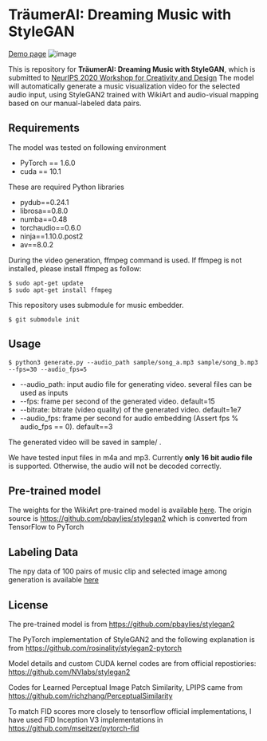 # TräumerAI: Dreaming Music with StyleGAN

[Demo page](https://jdasam.github.io/traeumerAI_demo/)
![image](https://jdasam.github.io/traeumerAI_demo/assets/img/main_2col.png)

This is repository for __TräumerAI: Dreaming Music with StyleGAN__, which is submitted to [NeurIPS 2020 Workshop for Creativity and Design](https://neurips2020creativity.github.io/)
The model will automatically generate a music visualization video for the selected audio input, using StyleGAN2 trained with WikiArt and audio-visual mapping based on our manual-labeled data pairs.

## Requirements
The model was tested on following environment
+ PyTorch == 1.6.0
+ cuda == 10.1

These are required Python libraries
+ pydub==0.24.1
+ librosa==0.8.0
+ numba==0.48
+ torchaudio==0.6.0
+ ninja==1.10.0.post2
+ av==8.0.2

During the video generation, ffmpeg command is used. If ffmpeg is not installed, please install ffmpeg as follow:

```
$ sudo apt-get update 
$ sudo apt-get install ffmpeg 
```

This repository uses submodule for music embedder.
```
$ git submodule init
```

## Usage
```$ python3 generate.py --audio_path sample/song_a.mp3 sample/song_b.mp3 --fps=30 --audio_fps=5```

+ --audio_path: input audio file for generating video. several files can be used as inputs
+ --fps: frame per second of the generated video. default=15
+ --bitrate: bitrate (video quality) of the generated video. default=1e7
+ --audio_fps: frame per second for audio embedding (Assert fps % audio_fps == 0). default==3

The generated video will be saved in sample/ .

We have tested input files in m4a and mp3.
Currently __only 16 bit audio file__ is supported. Otherwise, the audio will not be decoded correctly.


## Pre-trained model
The weights for the WikiArt pre-trained model is available [here](https://drive.google.com/file/d/1MeTjkwPNJi0LKkdce8G8hY5MDWwYaLOK/view?usp=sharing).
The origin source is https://github.com/pbaylies/stylegan2 which is converted from TensorFlow to PyTorch

## Labeling Data
The npy data of 100 pairs of music clip and selected image among generation is available [here](https://drive.google.com/file/d/1vYXMKGgwqAXncAAPr5iUxKPqlM0-52fT/view?usp=sharing)


## License

The pre-trained model is from https://github.com/pbaylies/stylegan2

The PyTorch implementation of StyleGAN2 and the following explanation is from https://github.com/rosinality/stylegan2-pytorch

Model details and custom CUDA kernel codes are from official repostiories: https://github.com/NVlabs/stylegan2

Codes for Learned Perceptual Image Patch Similarity, LPIPS came from https://github.com/richzhang/PerceptualSimilarity

To match FID scores more closely to tensorflow official implementations, I have used FID Inception V3 implementations in https://github.com/mseitzer/pytorch-fid
